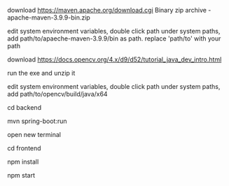 download https://maven.apache.org/download.cgi Binary zip archive - apache-maven-3.9.9-bin.zip 

edit system environment variables, double click path under system paths, add path/to/apaeche-maven-3.9.9/bin as path. replace 'path/to' with your path 

download https://docs.opencv.org/4.x/d9/d52/tutorial_java_dev_intro.html 

run the exe and unzip it 

edit system environment variables, double click path under system paths, add path/to/opencv/build/java/x64 

cd backend 

mvn spring-boot:run 

open new terminal

cd frontend 

npm install 

npm start 

